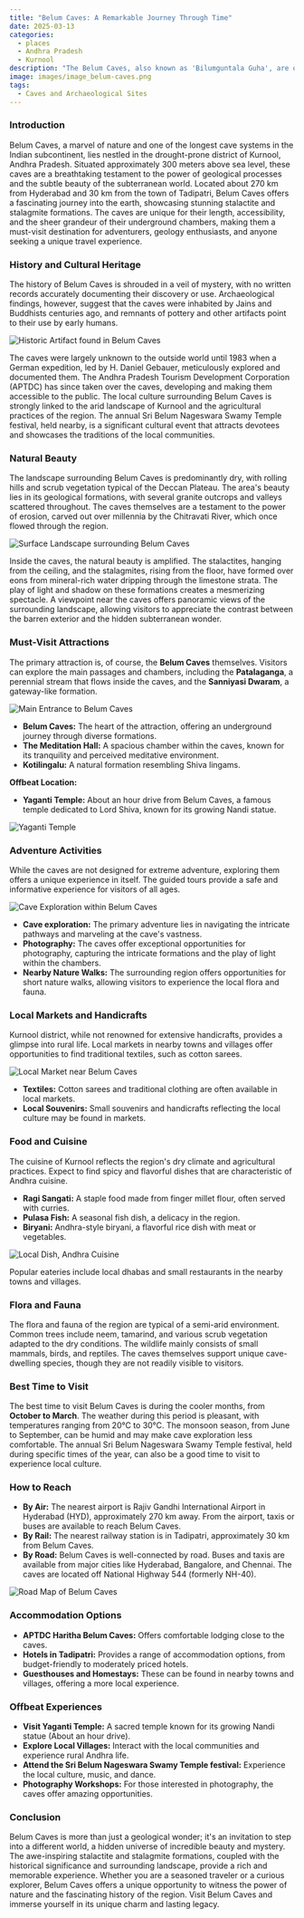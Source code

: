 ```yaml
---
title: "Belum Caves: A Remarkable Journey Through Time"
date: 2025-03-13
categories:
  - places
  - Andhra Pradesh
  - Kurnool
description: "The Belum Caves, also known as 'Bilumguntala Guha', are one of the longest cave systems in India. Discovered by William King in 1892, these caves span over 5 kilometers and feature intricate rock formations. They offer a thrilling experience for adventure lovers and provide insights into the region's geological history."
image: images/image_belum-caves.png
tags: 
  - Caves and Archaeological Sites
---
```



### **Introduction**

Belum Caves, a marvel of nature and one of the longest cave systems in the Indian subcontinent, lies nestled in the drought-prone district of Kurnool, Andhra Pradesh. Situated approximately 300 meters above sea level, these caves are a breathtaking testament to the power of geological processes and the subtle beauty of the subterranean world. Located about 270 km from Hyderabad and 30 km from the town of Tadipatri, Belum Caves offers a fascinating journey into the earth, showcasing stunning stalactite and stalagmite formations. The caves are unique for their length, accessibility, and the sheer grandeur of their underground chambers, making them a must-visit destination for adventurers, geology enthusiasts, and anyone seeking a unique travel experience.

### **History and Cultural Heritage**

The history of Belum Caves is shrouded in a veil of mystery, with no written records accurately documenting their discovery or use. Archaeological findings, however, suggest that the caves were inhabited by Jains and Buddhists centuries ago, and remnants of pottery and other artifacts point to their use by early humans.

<img src="placeholder_image_historic_artifact.jpg" alt="Historic Artifact found in Belum Caves">

The caves were largely unknown to the outside world until 1983 when a German expedition, led by H. Daniel Gebauer, meticulously explored and documented them. The Andhra Pradesh Tourism Development Corporation (APTDC) has since taken over the caves, developing and making them accessible to the public. The local culture surrounding Belum Caves is strongly linked to the arid landscape of Kurnool and the agricultural practices of the region. The annual Sri Belum Nageswara Swamy Temple festival, held nearby, is a significant cultural event that attracts devotees and showcases the traditions of the local communities.

### **Natural Beauty**

The landscape surrounding Belum Caves is predominantly dry, with rolling hills and scrub vegetation typical of the Deccan Plateau. The area's beauty lies in its geological formations, with several granite outcrops and valleys scattered throughout. The caves themselves are a testament to the power of erosion, carved out over millennia by the Chitravati River, which once flowed through the region.

<img src="placeholder_image_surface_landscape.jpg" alt="Surface Landscape surrounding Belum Caves">

Inside the caves, the natural beauty is amplified. The stalactites, hanging from the ceiling, and the stalagmites, rising from the floor, have formed over eons from mineral-rich water dripping through the limestone strata. The play of light and shadow on these formations creates a mesmerizing spectacle. A viewpoint near the caves offers panoramic views of the surrounding landscape, allowing visitors to appreciate the contrast between the barren exterior and the hidden subterranean wonder.

### **Must-Visit Attractions**

The primary attraction is, of course, the **Belum Caves** themselves. Visitors can explore the main passages and chambers, including the **Patalaganga**, a perennial stream that flows inside the caves, and the **Sanniyasi Dwaram**, a gateway-like formation.

<img src="placeholder_image_main_cave_entrance.jpg" alt="Main Entrance to Belum Caves">

*   **Belum Caves:** The heart of the attraction, offering an underground journey through diverse formations.
*   **The Meditation Hall:** A spacious chamber within the caves, known for its tranquility and perceived meditative environment.
*   **Kotilingalu:** A natural formation resembling Shiva lingams.

**Offbeat Location:**
* **Yaganti Temple:** About an hour drive from Belum Caves, a famous temple dedicated to Lord Shiva, known for its growing Nandi statue.

<img src="placeholder_image_yaganti_temple.jpg" alt="Yaganti Temple">

### **Adventure Activities**

While the caves are not designed for extreme adventure, exploring them offers a unique experience in itself. The guided tours provide a safe and informative experience for visitors of all ages.

<img src="placeholder_image_cave_exploration.jpg" alt="Cave Exploration within Belum Caves">

*   **Cave exploration:** The primary adventure lies in navigating the intricate pathways and marveling at the cave's vastness.
*   **Photography:** The caves offer exceptional opportunities for photography, capturing the intricate formations and the play of light within the chambers.
*   **Nearby Nature Walks:** The surrounding region offers opportunities for short nature walks, allowing visitors to experience the local flora and fauna.

### **Local Markets and Handicrafts**

Kurnool district, while not renowned for extensive handicrafts, provides a glimpse into rural life. Local markets in nearby towns and villages offer opportunities to find traditional textiles, such as cotton sarees.

<img src="placeholder_image_local_market.jpg" alt="Local Market near Belum Caves">

*   **Textiles:** Cotton sarees and traditional clothing are often available in local markets.
*   **Local Souvenirs:** Small souvenirs and handicrafts reflecting the local culture may be found in markets.

### **Food and Cuisine**

The cuisine of Kurnool reflects the region's dry climate and agricultural practices. Expect to find spicy and flavorful dishes that are characteristic of Andhra cuisine.

*   **Ragi Sangati:** A staple food made from finger millet flour, often served with curries.
*   **Pulasa Fish:** A seasonal fish dish, a delicacy in the region.
*   **Biryani:** Andhra-style biryani, a flavorful rice dish with meat or vegetables.

<img src="placeholder_image_local_dish.jpg" alt="Local Dish, Andhra Cuisine">

Popular eateries include local dhabas and small restaurants in the nearby towns and villages.

### **Flora and Fauna**

The flora and fauna of the region are typical of a semi-arid environment. Common trees include neem, tamarind, and various scrub vegetation adapted to the dry conditions. The wildlife mainly consists of small mammals, birds, and reptiles. The caves themselves support unique cave-dwelling species, though they are not readily visible to visitors.

### **Best Time to Visit**

The best time to visit Belum Caves is during the cooler months, from **October to March**. The weather during this period is pleasant, with temperatures ranging from 20°C to 30°C. The monsoon season, from June to September, can be humid and may make cave exploration less comfortable. The annual Sri Belum Nageswara Swamy Temple festival, held during specific times of the year, can also be a good time to visit to experience local culture.

### **How to Reach**

*   **By Air:** The nearest airport is Rajiv Gandhi International Airport in Hyderabad (HYD), approximately 270 km away. From the airport, taxis or buses are available to reach Belum Caves.
*   **By Rail:** The nearest railway station is in Tadipatri, approximately 30 km from Belum Caves.
*   **By Road:** Belum Caves is well-connected by road. Buses and taxis are available from major cities like Hyderabad, Bangalore, and Chennai. The caves are located off National Highway 544 (formerly NH-40).

<img src="placeholder_image_road_map.jpg" alt="Road Map of Belum Caves">

### **Accommodation Options**

*   **APTDC Haritha Belum Caves:** Offers comfortable lodging close to the caves.
*   **Hotels in Tadipatri:** Provides a range of accommodation options, from budget-friendly to moderately priced hotels.
*   **Guesthouses and Homestays:** These can be found in nearby towns and villages, offering a more local experience.

### **Offbeat Experiences**

*   **Visit Yaganti Temple:** A sacred temple known for its growing Nandi statue (About an hour drive).
*   **Explore Local Villages:** Interact with the local communities and experience rural Andhra life.
*   **Attend the Sri Belum Nageswara Swamy Temple festival:** Experience the local culture, music, and dance.
*   **Photography Workshops:** For those interested in photography, the caves offer amazing opportunities.

### **Conclusion**

Belum Caves is more than just a geological wonder; it's an invitation to step into a different world, a hidden universe of incredible beauty and mystery. The awe-inspiring stalactite and stalagmite formations, coupled with the historical significance and surrounding landscape, provide a rich and memorable experience. Whether you are a seasoned traveler or a curious explorer, Belum Caves offers a unique opportunity to witness the power of nature and the fascinating history of the region. Visit Belum Caves and immerse yourself in its unique charm and lasting legacy.


